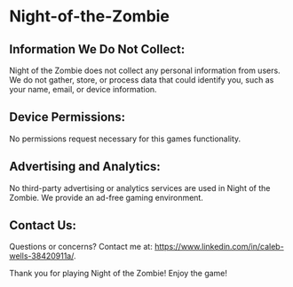 # Night-of-the-Zombie

## Information We Do Not Collect:

Night of the Zombie does not collect any personal information from users. We do not gather, store, or process data that could identify you, such as your name, email, or device information.

## Device Permissions:

No permissions request necessary for this games functionality.

## Advertising and Analytics:

No third-party advertising or analytics services are used in Night of the Zombie. We provide an ad-free gaming environment.

## Contact Us:

Questions or concerns? Contact me at: https://www.linkedin.com/in/caleb-wells-38420911a/.

Thank you for playing Night of the Zombie! Enjoy the game!
